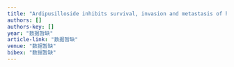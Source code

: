 ```yaml
---
title: "Ardipusilloside inhibits survival, invasion and metastasis of human hepatocellular carcinoma cells"
authors: []
authors-key: []
year: "数据暂缺"
article-link: "数据暂缺"
venue: "数据暂缺"
bibex: "数据暂缺"
---
```

